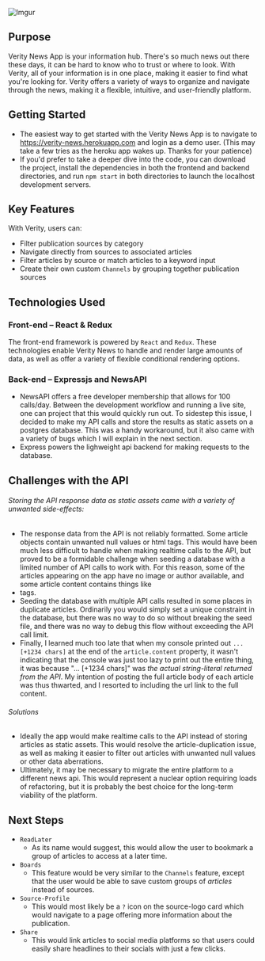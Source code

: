 ![Imgur](https://i.imgur.com/uUyCwZj.png)

## Purpose
Verity News App is your information hub. There's so much news out there these days, it can be hard to know who to trust or where to look. With Verity, all of your information is in one place, making it easier to find what you're looking for. Verity offers a variety of ways to organize and navigate through the news, making it a flexible, intuitive, and user-friendly platform.

## Getting Started
- The easiest way to get started with the Verity News App is to navigate to https://verity-news.herokuapp.com and login as a demo user. (This may take a few tries as the heroku app wakes up. Thanks for your patience)
- If you'd prefer to take a deeper dive into the code, you can download the project, install the dependencies in both the frontend and backend directories, and run `npm start` in both directories to launch the localhost development servers.

## Key Features
With Verity, users can:
- Filter publication sources by category
- Navigate directly from sources to associated articles
- Filter articles by source or match articles to a keyword input
- Create their own custom `Channels` by grouping together publication sources

## Technologies Used
### Front-end – React & Redux
The front-end framework is powered by `React` and `Redux`. These technologies enable Verity News to handle and render large amounts of data, as well as offer a variety of flexible conditional rendering options.

### Back-end – Expressjs and NewsAPI
- NewsAPI offers a free developer membership that allows for 100 calls/day. Between the development workflow and running a live site, one can project that this would quickly run out. To sidestep this issue, I decided to make my API calls and store the results as static assets on a postgres database. This was a handy workaround, but it also came with a variety of bugs which I will explain in the next section.
- Express powers the lighweight api backend for making requests to the database.

## Challenges with the API
###### Storing the API response data as static assets came with a variety of unwanted side-effects:
- The response data from the API is not reliably formatted. Some article objects contain unwanted null values or html tags. This would have been much less difficult to handle when making realtime calls to the API, but proved to be a formidable challenge when seeding a database with a limited number of API calls to work with. For this reason, some of the articles appearing on the app have no image or author available, and some article content contains things like <li> tags.
- Seeding the database with multiple API calls resulted in some places in duplicate articles. Ordinarily you would simply set a unique constraint in the database, but there was no way to do so without breaking the seed file, and there was no way to debug this flow without exceeding the API call limit.
- Finally, I learned much too late that when my console printed out `... [+1234 chars]` at the end of the `article.content` property, it wasn't indicating that the console was just too lazy to print out the entire thing, it was because "... [+1234 chars]" was *the actual string-literal returned from the API*. My intention of posting the full article body of each article was thus thwarted, and I resorted to including the url link to the full content.

###### Solutions
- Ideally the app would make realtime calls to the API instead of storing articles as static assets. This would resolve the article-duplication issue, as well as making it easier to filter out articles with unwanted null values or other data aberrations. 
- Ultimately, it may be necessary to migrate the entire platform to a different news api. This would represent a nuclear option requiring loads of refactoring, but it is probably the best choice for the long-term viability of the platform.

## Next Steps
- `ReadLater`
  - As its name would suggest, this would allow the user to bookmark a group of articles to access at a later time.
- `Boards`
  - This feature would be very similar to the `Channels` feature, except that the user would be able to save custom groups of *articles* instead of sources.
- `Source-Profile`
  - This would most likely be a `?` icon on the source-logo card which would navigate to a page offering more information about the publication.
- `Share`
  - This would link articles to social media platforms so that users could easily share headlines to their socials with just a few clicks.
